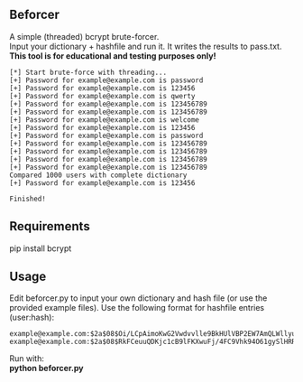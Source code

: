 ## Beforcer
A simple (threaded) bcrypt brute-forcer.<br>Input your dictionary + hashfile and run it. It writes the results to pass.txt.<br>
<strong>This tool is for educational and testing purposes only!</strong>

```
[*] Start brute-force with threading...
[+] Password for example@example.com is password
[+] Password for example@example.com is 123456
[+] Password for example@example.com is qwerty
[+] Password for example@example.com is 123456789
[+] Password for example@example.com is 123456789
[+] Password for example@example.com is welcome
[+] Password for example@example.com is 123456
[+] Password for example@example.com is password
[+] Password for example@example.com is 123456789
[+] Password for example@example.com is 123456789
[+] Password for example@example.com is 123456789
[+] Password for example@example.com is 123456789
Compared 1000 users with complete dictionary
[+] Password for example@example.com is 123456

Finished!
```

## Requirements
pip install bcrypt

## Usage
Edit beforcer.py to input your own dictionary and hash file (or use the provided example files). Use the following format for hashfile entries (user:hash):<br>
```
example@example.com:$2a$08$Oi/LCpAimoKwG2Vwdvvlle9BkHUlVBP2EW7AmQLWllyuasYNfOLZ2
example@example.com:$2a$08$RkFCeuuQDKjc1cB9lFKXwuFj/4FC9Vhk94O61gySlHRR3By7AGw22
```
Run with:<br>
<strong>python beforcer.py</strong>
